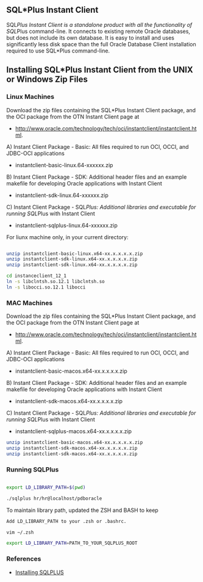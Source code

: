 ## SQL*Plus Instant Client
SQL*Plus Instant Client is a standalone product with all the functionality of SQL*Plus command-line. It connects to existing remote Oracle databases, but does not include its own database. It is easy to install and uses significantly less disk space than the full Oracle Database Client installation required to use SQL*Plus command-line.


## Installing SQL*Plus Instant Client from the UNIX or Windows Zip Files

### Linux Machines
Download the zip files containing the SQL*Plus Instant Client package, and the OCI package from the OTN Instant Client page at 
- http://www.oracle.com/technology/tech/oci/instantclient/instantclient.html. 
   
A) Instant Client Package - Basic: All files required to run OCI, OCCI, and JDBC-OCI applications 
- instantclient-basic-linux.64-xxxxxx.zip

B) Instant Client Package - SDK: Additional header files and an example makefile for developing Oracle applications with Instant Client
- instantclient-sdk-linux.64-xxxxxx.zip

C) Instant Client Package - SQL*Plus: Additional libraries and executable for running SQL*Plus with Instant Client
- instantclient-sqlplus-linux.64-xxxxxx.zip


For liunx machine only, in your current directory:

``` bash

unzip instantclient-basic-linux.x64-xx.x.x.x.x.zip
unzip instantclient-sdk-linux.x64-xx.x.x.x.x.zip
unzip instantclient-sdk-linux.x64-xx.x.x.x.x.zip

cd instanceclient_12_1
ln -s libclntsh.so.12.1 libclntsh.so
ln -s libocci.so.12.1 libocci
```

### MAC Machines
Download the zip files containing the SQL*Plus Instant Client package, and the OCI package from the OTN Instant Client page at 
- http://www.oracle.com/technology/tech/oci/instantclient/instantclient.html. 
   
A) Instant Client Package - Basic: All files required to run OCI, OCCI, and JDBC-OCI applications 
- instantclient-basic-macos.x64-xx.x.x.x.x.zip

B) Instant Client Package - SDK: Additional header files and an example makefile for developing Oracle applications with Instant Client
- instantclient-sdk-macos.x64-xx.x.x.x.x.zip

C) Instant Client Package - SQL*Plus: Additional libraries and executable for running SQL*Plus with Instant Client
- instantclient-sqlplus-macos.x64-xx.x.x.x.x.zip

``` bash
unzip instantclient-basic-macos.x64-xx.x.x.x.x.zip
unzip instantclient-sdk-macos.x64-xx.x.x.x.x.zip
unzip instantclient-sdk-macos.x64-xx.x.x.x.x.zip
```

### Running SQLPlus

``` bash

export LD_LIBRARY_PATH=$(pwd)

./sqlplus hr/hr@localhost/pdboracle
```
To maintain library path, updated the ZSH and BASH to keep

``` bash
Add LD_LIBRARY_PATH to your .zsh or .bashrc.

vim ~/.zsh

export LD_LIBRARY_PATH=PATH_TO_YOUR_SQLPLUS_ROOT

```

### References
- [Installing SQLPLUS](https://www.youtube.com/watch?v=Sz69kdItkPw)

